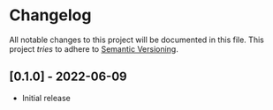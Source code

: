 # Changelog

All notable changes to this project will be documented in this file.
This project *tries* to adhere to [Semantic Versioning](http://semver.org/).

## [0.1.0] - 2022-06-09

- Initial release
